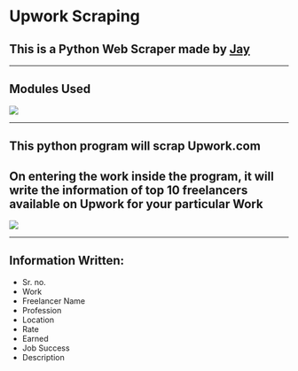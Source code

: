 # Upwork Scraping
## This is a Python Web Scraper made by [Jay](https:/Jay-Karia)
___
## Modules Used
![](https://logodix.com/logo/1122051.png) 
___
## This python program will scrap Upwork.com
## On entering the work inside the program, it will write the information of top 10 freelancers available on Upwork for your particular Work
![](https://upload.wikimedia.org/wikipedia/commons/d/d2/Upwork-logo.svg)
___
## Information Written:
- Sr. no.
- Work
- Freelancer Name
- Profession
- Location
- Rate
- Earned
- Job Success
- Description
